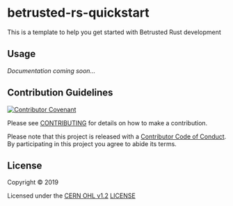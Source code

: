 # betrusted-rs-quickstart

This is a template to help you get started with Betrusted Rust development

## Usage

_Documentation coming soon..._

## Contribution Guidelines

[![Contributor Covenant](https://img.shields.io/badge/Contributor%20Covenant-v2.0%20adopted-ff69b4.svg)](CODE_OF_CONDUCT.md)

Please see [CONTRIBUTING](CONTRIBUTING.md) for details on
how to make a contribution.

Please note that this project is released with a
[Contributor Code of Conduct](CODE_OF_CONDUCT.md).
By participating in this project you agree to abide its terms.

## License

Copyright © 2019

Licensed under the [CERN OHL v1.2](https://ohwr.org/project/licenses/wikis/cern-ohl-v1.2) [LICENSE](LICENSE)
